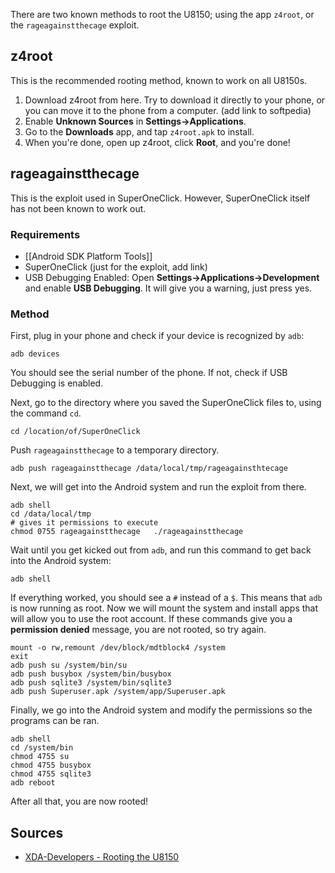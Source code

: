There are two known methods to root the U8150; using the app `z4root`, or the `rageagainstthecage` exploit.

## z4root

This is the recommended rooting method, known to work on all U8150s.

1. Download z4root from here. Try to download it directly to your phone, or you can move it to the phone from a computer. (add link to softpedia)
2. Enable **Unknown Sources** in **Settings->Applications**.
3. Go to the **Downloads** app, and tap `z4root.apk` to install.
4. When you're done, open up z4root, click **Root**, and you're done!

## rageagainstthecage

This is the exploit used in SuperOneClick. However, SuperOneClick itself has not been known to work out.

### Requirements

* [[Android SDK Platform Tools]]
* SuperOneClick (just for the exploit, add link)
* USB Debugging Enabled: Open **Settings->Applications->Development** and enable **USB Debugging**. It will give you a warning, just press yes.

### Method

First, plug in your phone and check if your device is recognized by `adb`:

	adb devices
	
You should see the serial number of the phone. If not, check if USB Debugging is enabled.

Next, go to the directory where you saved the SuperOneClick files to, using the command `cd`.

	cd /location/of/SuperOneClick
	
Push `rageagainstthecage` to a temporary directory.

	adb push rageagainstthecage /data/local/tmp/rageagainsthtecage

Next, we will get into the Android system and run the exploit from there.

	adb shell
	cd /data/local/tmp
	# gives it permissions to execute
	chmod 0755 rageagainstthecage	./rageagainstthecage
	
Wait until you get kicked out from `adb`, and run this command to get back into the Android system:

	adb shell
		
If everything worked, you should see a `#` instead of a `$`. This means that `adb` is now running as root. Now we will mount the system and install apps that will allow you to use the root account. If these commands give you a **permission denied** message, you are not rooted, so try again.

	mount -o rw,remount /dev/block/mdtblock4 /system
	exit
	adb push su /system/bin/su
	adb push busybox /system/bin/busybox
	adb push sqlite3 /system/bin/sqlite3
	adb push Superuser.apk /system/app/Superuser.apk
		
Finally, we go into the Android system and modify the permissions so the programs can be ran.

	adb shell
	cd /system/bin
	chmod 4755 su
	chmod 4755 busybox
	chmod 4755 sqlite3
	adb reboot
	
After all that, you are now rooted!

## Sources

* [XDA-Developers - Rooting the U8150](http://forum.xda-developers.com/showthread.php?t=890138)